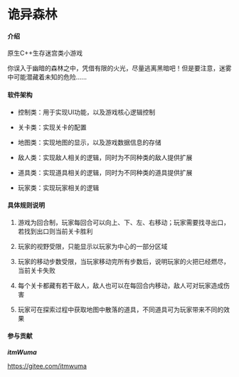 # 诡异森林

#### 介绍
原生C++生存迷宫类小游戏

你误入于幽暗的森林之中，凭借有限的火光，尽量逃离黑暗吧！但是要注意，迷雾中可能潜藏着未知的危险......

#### 软件架构

- 控制类：用于实现UI功能，以及游戏核心逻辑控制

- 关卡类：实现关卡的配置

- 地图类：实现地图的显示，以及游戏数据信息的存储

- 敌人类：实现敌人相关的逻辑，同时为不同种类的敌人提供扩展

- 道具类：实现道具相关的逻辑，同时为不同种类的道具提供扩展

- 玩家类：实现玩家相关的逻辑

#### 具体规则说明

1. 游戏为回合制，玩家每回合可以向上、下、左、右移动；玩家需要找寻出口，若找到出口则当前关卡胜利

2. 玩家的视野受限，只能显示以玩家为中心的一部分区域

3. 玩家的移动步数受限，当玩家移动完所有步数后，说明玩家的火把已经燃尽，当前关卡失败

4. 每个关卡都藏有若干敌人，敌人也可以在每回合内移动，敌人可对玩家造成伤害

5. 玩家可在探索过程中获取地图中散落的道具，不同道具可为玩家带来不同的效果

#### 参与贡献

***itmWuma***

https://gitee.com/itmwuma